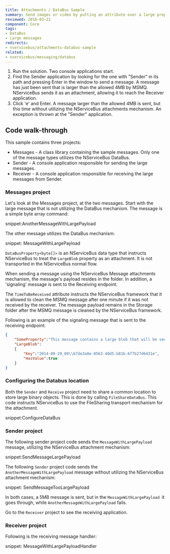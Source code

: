```yaml
---
title: Attachments / DataBus Sample
summary: Send images or video by putting an attribute over a large property. NServiceBus takes care of the rest
reviewed: 2016-03-21
component: Core
tags:
- DataBus
- Large messages
redirects:
- nservicebus/attachments-databus-sample
related:
- nservicebus/messaging/databus
---
```


 1. Run the solution. Two console applications start.
 1. Find the Sender application by looking for the one with "Sender" in its path and pressing Enter in the window to send a message. A message has just been sent that is larger than the allowed 4MB by MSMQ. NServiceBus sends it as an attachment, allowing it to reach the Receiver application.
 1. Click 'e' and Enter. A message larger than the allowed 4MB is sent, but this time without utilizing the NServiceBus attachments mechanism. An exception is thrown at the "Sender" application.


## Code walk-through

This sample contains three projects:

 * Messages - A class library containing the sample messages. Only one of the message types utilizes the NServiceBus DataBus.
 * Sender - A console application responsible for sending the large messages.
 * Receiver - A console application responsible for receiving the large messages from Sender.


### Messages project

Let's look at the Messages project, at the two messages. Start with the large message that is not utilizing the DataBus mechanism. The message is a simple byte array command:

snippet:AnotherMessageWithLargePayload

The other message utilizes the DataBus mechanism:

snippet: MessageWithLargePayload

`DataBusProperty<byte[]>` is an NServiceBus data type that instructs NServiceBus to treat the `LargeBlob` property as an attachment. It is not transported in the NServiceBus normal flow.

When sending a message using the NServiceBus Message attachments mechanism, the message's payload resides in the folder. In addition, a
'signaling' message is sent to the Receiving endpoint.

The `TimeToBeReceived` attribute instructs the NServiceBus framework that it is allowed to clean the MSMQ message after one minute if it was not received by the receiver. The message payload remains in the Storage folder after the MSMQ message is cleaned by the NServiceBus framework.

Following is an example of the signaling message that is sent to the receiving endpoint:

```json
{
	"SomeProperty":"This message contains a large blob that will be sent on the data bus",
	"LargeBlob":
	{
		"Key":"2014-09-29_09\\67de3a8e-0563-40d5-b81b-6f7b27d6431e",
		"HasValue":true
	}
}
```


### Configuring the Databus location

Both the `Sender` and `Receive` project need to share a common location to store large binary objects. This is done by calling `FileShareDataBus`. This code instructs NServiceBus to use the FileSharing transport mechanism for the attachment.

snippet:ConfigureDataBus


### Sender project

The following sender project code sends the `MessageWithLargePayload `message, utilizing the NServiceBus attachment mechanism:

snippet:SendMessageLargePayload

The following `Sender` project code sends the `AnotherMessageWithLargePayload` message without utilizing the NServiceBus attachment mechanism:

snippet: SendMessageTooLargePayload

In both cases, a 5MB message is sent, but in the `MessageWithLargePayload `it goes through, while `AnotherMessageWithLargePayload` fails.

Go to the `Receiver` project to see the receiving application.


### Receiver project

Following is the receiving message handler:

snippet: MessageWithLargePayloadHandler